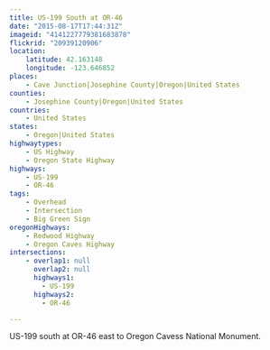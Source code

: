 ```yaml
---
title: US-199 South at OR-46
date: "2015-08-17T17:44:31Z"
imageid: "4141227779381683878"
flickrid: "20939120906"
location:
    latitude: 42.163148
    longitude: -123.646852
places:
    - Cave Junction|Josephine County|Oregon|United States
counties:
    - Josephine County|Oregon|United States
countries:
    - United States
states:
    - Oregon|United States
highwaytypes:
    - US Highway
    - Oregon State Highway
highways:
    - US-199
    - OR-46
tags:
    - Overhead
    - Intersection
    - Big Green Sign
oregonHighways:
    - Redwood Highway
    - Oregon Caves Highway
intersections:
    - overlap1: null
      overlap2: null
      highways1:
        - US-199
      highways2:
        - OR-46

---
```

US-199 south at OR-46 east to Oregon Cavess National Monument.